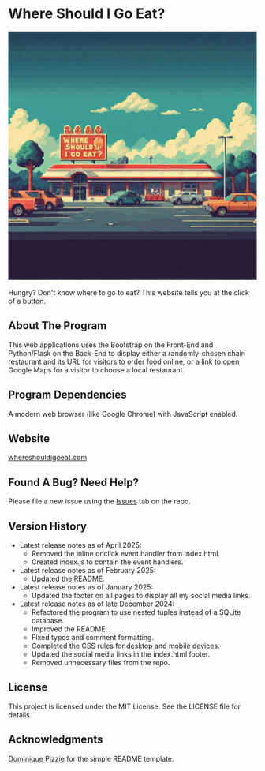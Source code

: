# Where Should I Go Eat?

![A fast food restaurant on a sunny afternoon with vehicles parked in the parking lot attached to the restaurant. Above the restaurant is a sign with the phrase: Where Should I Go Eat](static/img/where_should_I_go_eat_gemini_generated.jpeg)

Hungry? Don't know where to go to eat? This website tells you at the click of a button.

## About The Program

This web applications uses the Bootstrap on the Front-End and Python/Flask on the Back-End to display either a
randomly-chosen chain restaurant and its URL for visitors to order food online, or a link to open Google Maps for a
visitor to choose a local restaurant.

## Program Dependencies

A modern web browser (like Google Chrome) with JavaScript enabled.

## Website

[whereshouldigoeat.com](https://www.whereshouldigoeat.com/)

## Found A Bug? Need Help?

Please file a new issue using the [Issues](https://github.com/brittbot-bgates/Where-Should-I-Go-Eat/issues) tab on the repo.

## Version History

* Latest release notes as of April 2025:
    * Removed the inline onclick event handler from index.html.
    * Created index.js to contain the event handlers.
* Latest release notes as of February 2025:
    * Updated the README.
* Latest release notes as of January 2025:
    * Updated the footer on all pages to display all my social media links.
* Latest release notes as of late December 2024:
    * Refactored the program to use nested tuples instead of a SQLite database.
    * Improved the README.
    * Fixed typos and comment formatting.
    * Completed the CSS rules for desktop and mobile devices.
    * Updated the social media links in the index.html footer.
    * Removed unnecessary files from the repo.

## License

This project is licensed under the MIT License. See the LICENSE file for details.

## Acknowledgments

[Dominique Pizzie](https://gist.github.com/DomPizzie) for the simple README template.